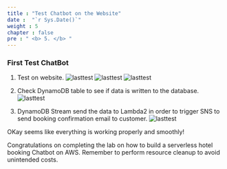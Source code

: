 ```yaml
---
title : "Test Chatbot on the Website"
date :  "`r Sys.Date()`" 
weight : 5 
chapter : false
pre : " <b> 5. </b> "
---
```


### First Test ChatBot
1. Test on website.
![lasttest](/images/5.fwd/test-01.jpg)
![lasttest](/images/5.fwd/test-02.jpg)
![lasttest](/images/5.fwd/test-03.jpg)

2. Check DynamoDB table to see if data is written to the database.
![lasttest](/images/5.fwd/lasttest-04.png)

3. DynamoDB Stream send the data to Lambda2 in order to trigger SNS to send booking confirmation email to customer.
![lasttest](/images/5.fwd/lasttest-05.png)

OKay seems like everything is working properly and smoothly!

Congratulations on completing the lab on how to build a serverless hotel booking Chatbot on AWS. Remember to perform resource cleanup to avoid unintended costs.
